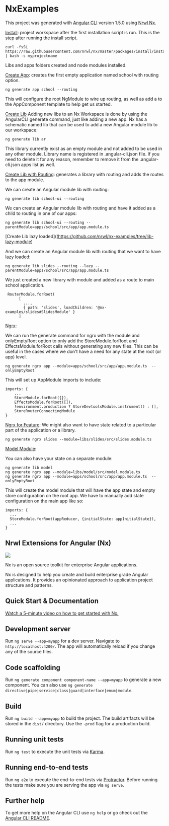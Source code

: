 # NxExamples

This project was generated with [Angular CLI](https://github.com/angular/angular-cli) version 1.5.0 using [Nrwl Nx](https://nrwl.io/nx).

[Install](https://github.com/nrwl/nx-examples/tree/workspace): project workspace after the first installation script is run.
This is the step after running the install script. 

```
curl -fsSL https://raw.githubusercontent.com/nrwl/nx/master/packages/install/install.sh | bash -s myprojectname
```

Libs and apps folders created and node modules installed. 

[Create App](https://github.com/nrwl/nx-examples/tree/app): creates the first empty application named school with routing option.

```
ng generate app school --routing
```

This will configure the root NgModule to wire up routing, as well as add a <router-outlet> to the AppComponent template to help get us started.

[Create Lib](https://github.com/nrwl/nx-examples/tree/lib)
Adding new libs to an Nx Workspace is done by using the AngularCLI generate command, just like adding a new app. 
Nx has a schematic named lib that can be used to add a new Angular module lib to our workspace:

```
ng generate lib ar
```

This library currently exist as an empty module and not added to be used in any other module. 
Library name is registered in .angular-cli.json file. If you need to delete it for any reason, remember to remove it from the .angular-cli.json apps list as well.


[Create Lib with Routing](https://github.com/nrwl/nx-examples/tree/ui-lib): generates a library with routing and adds the routes to the app module.

We can create an Angular module lib with routing:

```
ng generate lib school-ui --routing
```

We can create an Angular module lib with routing and have it added as a child to routing in one of our apps:
```
ng generate lib school-ui --routing --parentModule=apps/school/src/app/app.module.ts
```

[Create Lib lazy loaded]((https://github.com/nrwl/nx-examples/tree/lib-lazy-module)

And we can create an Angular module lib with routing that we want to have lazy loaded:

```
ng generate lib slides --routing --lazy --parentModule=apps/school/src/app/app.module.ts
```
We just created a new library with module and added as a route to main school application. 
```
 RouterModule.forRoot(
      [
        ...,
        { path: 'slides', loadChildren: '@nx-examples/slides#SlidesModule' }
      ]
```


[Ngrx](https://github.com/nrwl/nx-examples/tree/ngrx): 

We can run the generate command for ngrx with the module and onlyEmptyRoot option to only add the StoreModule.forRoot and EffectsModule.forRoot calls without generating any new files.
This can be useful in the cases where we don't have a need for any state at the root (or app) level.

```
ng generate ngrx app --module=apps/school/src/app/app.module.ts  --onlyEmptyRoot
```

This will set up AppModule imports to include:

```
imports: {
    ...
    StoreModule.forRoot({}),
    EffectsModule.forRoot([]),
    !environment.production ? StoreDevtoolsModule.instrument() : [],
    StoreRouterConnectingModule
}
```
[Ngrx for Feature](https://github.com/nrwl/nx-examples/tree/ngrx-feature): 
We might also want to have state related to a particular part of the application or a library. 

```
ng generate ngrx slides --module=libs/slides/src/slides.module.ts
```

[Model Module](https://github.com/nrwl/nx-examples/tree/model): 

You can also have your state on a separate module:

```
ng generate lib model
ng generate ngrx app --module=libs/model/src/model.module.ts
ng generate ngrx app --module=apps/school/src/app/app.module.ts  --onlyEmptyRoot
```

This will create the model module that will have the app state and empty store configuration on the root app. 
We have to manually add state configuration on the main app like so:

```
imports: {
  ...
  StoreModule.forRoot(appReducer, {initialState: appInitialState}),
  ...
}
```

## Nrwl Extensions for Angular (Nx)

<a href="https://nrwl.io/nx"><img src="https://preview.ibb.co/mW6sdw/nx_logo.png"></a>

Nx is an open source toolkit for enterprise Angular applications.

Nx is designed to help you create and build enterprise grade Angular applications. It provides an opinionated approach to application project structure and patterns.

## Quick Start & Documentation

[Watch a 5-minute video on how to get started with Nx.](http://nrwl.io/nx)

## Development server

Run `ng serve --app=myapp` for a dev server. Navigate to `http://localhost:4200/`. The app will automatically reload if you change any of the source files.

## Code scaffolding

Run `ng generate component component-name --app=myapp` to generate a new component. You can also use `ng generate directive|pipe|service|class|guard|interface|enum|module`.

## Build

Run `ng build --app=myapp` to build the project. The build artifacts will be stored in the `dist/` directory. Use the `-prod` flag for a production build.

## Running unit tests

Run `ng test` to execute the unit tests via [Karma](https://karma-runner.github.io).

## Running end-to-end tests

Run `ng e2e` to execute the end-to-end tests via [Protractor](http://www.protractortest.org/).
Before running the tests make sure you are serving the app via `ng serve`.

## Further help

To get more help on the Angular CLI use `ng help` or go check out the [Angular CLI README](https://github.com/angular/angular-cli/blob/master/README.md).
